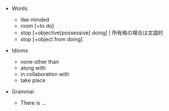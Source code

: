 - Words
  - like-minded
  - room [+to do]
  - stop [+objective[possessive] doing] | 所有格の場合は文語的
  - stop [+object from doing]

- Idioms
  - none other than
  - along with
  - in collaboration with
  - take place

- Grammar
  - There is ...
